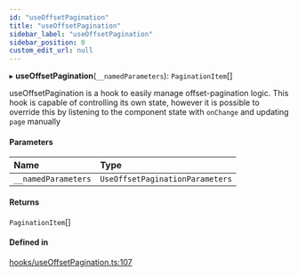 ```yaml
---
id: "useOffsetPagination"
title: "useOffsetPagination"
sidebar_label: "useOffsetPagination"
sidebar_position: 0
custom_edit_url: null
---
```


▸ **useOffsetPagination**(`__namedParameters`): `PaginationItem`[]

useOffsetPagination is a hook to easily manage offset-pagination logic.
This hook is capable of controlling its own state, however it is possible to override this
by listening to the component state with `onChange` and updating `page` manually

#### Parameters

| Name | Type |
| :------ | :------ |
| `__namedParameters` | `UseOffsetPaginationParameters` |

#### Returns

`PaginationItem`[]

#### Defined in

[hooks/useOffsetPagination.ts:107](https://github.com/sourcegraph/sourcegraph/blob/8be9dcbff0/client/wildcard/src/hooks/useOffsetPagination.ts#L107)
